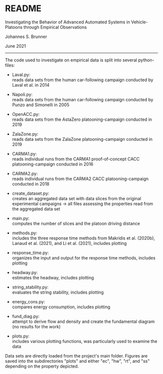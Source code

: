 # README

Investigating the Behavior of Advanced Automated Systems in Vehicle-Platoons through Empirical Observations

Johannes S. Brunner

June 2021
__________________________________

The code used to investigate on empirical data is split into several python-files:


- Laval.py:             
reads data sets from the human car-following campaign conducted by Laval et al. in 2014

- Napoli.py:            
reads data sets from the human car-following campaign conducted by Punzo and Simonelli in 2005

- OpenACC.py:           
reads data sets from the AstaZero platooning-campaign conducted in 2019

- ZalaZone.py:          
reads data sets from the ZalaZone platooning-campaign conducted in 2019

- CARMA1.py:            
reads individual runs from the CARMA1 proof-of-concept CACC platooning-campaign conducted in 2016

- CARMA2.py:            
reads individual runs from the CARMA2 CACC platooning-campaign conducted in 2018

- create_dataset.py:    
creates an aggregated data set with data slices from the original experimental campaigns -> all files assessing the properties read from the aggregated data set

- main.py:              
computes the number of slices and the platoon driving distance 

- methods.py:          
includes the three response time methods from Makridis et al. (2020b), Lanaud et al. (2021), and Li et al. (2021), includes plotting

- response_time.py:     
organizes the input and output for the response time methods, includes plotting

- headway.py:           
estimates the headway, includes plotting

- string_stability.py:  
evaluates the string stability, includes plotting

- energy_cons.py:       
compares energy consumption, includes plotting

- fund_diag.py:        
attempt to derive flow and density and create the fundamental diagram (no results for the work)

- plots.py:             
includes various plotting functions, was particularly used to examine the data


Data sets are directly loaded from the project's main folder.
Figures are saved into the subdirectories "plots" and either "ec", "hw", "rt", and "ss" depending on the property depicted.
